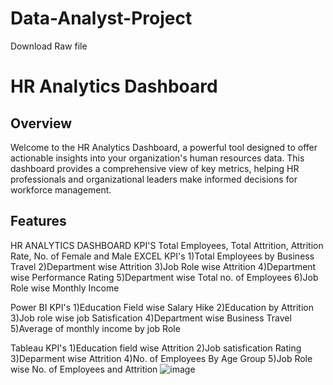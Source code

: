 # Data-Analyst-Project
Download Raw file
# HR Analytics Dashboard

## Overview

Welcome to the HR Analytics Dashboard, 
a powerful tool designed to offer actionable insights into your organization's human resources data.
This dashboard provides a comprehensive view of key metrics, helping HR professionals and
organizational leaders make informed decisions for workforce management.

## Features
HR ANALYTICS DASHBOARD KPI'S
Total Employees, Total Attrition, Attrition Rate, No. of Female and Male
EXCEL KPI's
1)Total Employees by Business Travel
2)Department wise Attrition
3)Job Role wise Attrition
4)Department wise Performance Rating
5)Department wise Total no. of Employees
6)Job Role wise Monthly Income

Power BI KPI's
1)Education Field wise Salary Hike
2)Education by Attrition
3)Job role wise job Satisfication
4)Department wise Business Travel
5)Average of monthly income by job Role

Tableau KPI's
1)Education field wise Attrition
2)Job satisfication Rating
3)Deparment wise Attrition
4)No. of Employees By Age Group
5)Job Role wise No. of Employees and Attrition
![image](https://github.com/Laxmigangade/Data-Analyst-Project/assets/147023924/78522d2d-f85c-419a-8511-d7d9d5a0b6dd)

